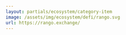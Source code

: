 ```yaml
---
layout: partials/ecosystem/category-item
image: /assets/img/ecosystem/defi/rango.svg
url: https://rango.exchange/
---
```

